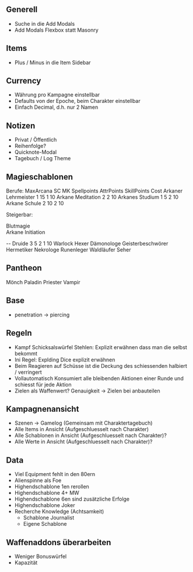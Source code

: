 ## Generell

- Suche in die Add Modals
- Add Modals Flexbox statt Masonry

## Items

- Plus / Minus in die Item Sidebar

## Currency

- Währung pro Kampagne einstellbar
- Defaults von der Epoche, beim Charakter einstellbar
- Einfach Decimal, d.h. nur 2 Namen

## Notizen

* Privat / Öffentlich
* Reihenfolge?
* Quicknote-Modal
* Tagebuch / Log Theme

## Magieschablonen

Berufe:
                        MaxArcana   SC    MK    Spellpoints     AttrPoints      SkillPoints Cost
  Arkaner Lehrmeister   1           15                                          1           10
  Arkane Meditation     2                                                       2           10
  Arkanes Studium       1           5                                           2           10
  Arkane Schule         2           10                                          2           10

Steigerbar:

  Blutmagie             
  Arkane Initiation
 
  -- 
  Druide                3           5               2                           1           10
  Warlock
  Hexer
  Dämonologe
  Geisterbeschwörer
  Hermetiker
  Nekrologe
  Runenleger
  Waldläufer
  Seher

## Pantheon
  Mönch
  Paladin
  Priester
  Vampir
  

## Base

- penetration -> piercing

## Regeln

- Kampf Schicksalswürfel Stehlen: Explizit erwähnen dass man die selbst bekommt
- Ini Regel: Explding Dice explizit erwähnen
- Beim Reagieren auf Schüsse ist die Deckung des schiessenden halbiert / verringert
- Vollautomatisch Konsumiert alle bleibenden Aktionen einer Runde und schiesst für jede Aktion
- Zielen als Waffenwert? Genauigkeit -> Zielen bei anbauteilen

## Kampagnenansicht

- Szenen -> Gamelog (Gemeinsam mit Charaktertagebuch)
- Alle Items in Ansicht (Aufgeschluesselt nach Charakter)
- Alle Schablonen in Ansicht (Aufgeschluesselt nach Charakter)?
- Alle Werte in Ansicht (Aufgeschluesselt nach Charakter)?

## Data

- Viel Equipment fehlt in den 80ern
- Alienspinne als Foe
- Highendschablone 1en rerollen
- Highendschablone 4+ MW
- Highendschablone 6en sind zusätzliche Erfolge
- Highendschablone Joker
- Recherche Knowledge (Achtsamkeit)
  - Schablone Journalist
  - Eigene Schablone


## Waffenaddons überarbeiten

- Weniger Bonuswürfel
- Kapazität
